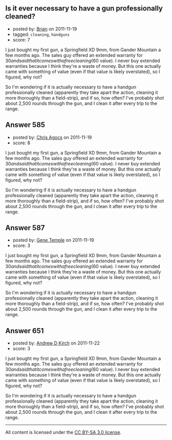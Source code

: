 ## Is it ever necessary to have a gun professionally cleaned?

- posted by: [Brian](https://stackexchange.com/users/-1/260-brian) on 2011-11-19
- tagged: `cleaning`, `handguns`
- score: 7

I just bought my first gun, a Springfield XD 9mm, from Gander Mountain a few months ago.  The sales guy offered an extended warranty for $30 and said that it comes with a free cleaning ($60 value).  I never buy extended warranties because I think they're a waste of money.  But this one actually came with something of value (even if that value is likely overstated), so I figured, why not?

So I'm wondering if it is actually necessary to have a handgun professionally cleaned (apparently they take apart the action, cleaning it more thoroughly than a field-strip), and if so, how often?  I've probably shot about 2,500 rounds through the gun, and I clean it after every trip to the range.


## Answer 585

- posted by: [Chris Agocs](https://stackexchange.com/users/-1/12-chris-agocs) on 2011-11-19
- score: 8

I just bought my first gun, a Springfield XD 9mm, from Gander Mountain a few months ago.  The sales guy offered an extended warranty for $30 and said that it comes with a free cleaning ($60 value).  I never buy extended warranties because I think they're a waste of money.  But this one actually came with something of value (even if that value is likely overstated), so I figured, why not?

So I'm wondering if it is actually necessary to have a handgun professionally cleaned (apparently they take apart the action, cleaning it more thoroughly than a field-strip), and if so, how often?  I've probably shot about 2,500 rounds through the gun, and I clean it after every trip to the range.


## Answer 587

- posted by: [Gene Temple](https://stackexchange.com/users/-1/254-gene-temple) on 2011-11-19
- score: 3

I just bought my first gun, a Springfield XD 9mm, from Gander Mountain a few months ago.  The sales guy offered an extended warranty for $30 and said that it comes with a free cleaning ($60 value).  I never buy extended warranties because I think they're a waste of money.  But this one actually came with something of value (even if that value is likely overstated), so I figured, why not?

So I'm wondering if it is actually necessary to have a handgun professionally cleaned (apparently they take apart the action, cleaning it more thoroughly than a field-strip), and if so, how often?  I've probably shot about 2,500 rounds through the gun, and I clean it after every trip to the range.


## Answer 651

- posted by: [Andrew D Kirch](https://stackexchange.com/users/-1/266-andrew-d-kirch) on 2011-11-22
- score: 3

I just bought my first gun, a Springfield XD 9mm, from Gander Mountain a few months ago.  The sales guy offered an extended warranty for $30 and said that it comes with a free cleaning ($60 value).  I never buy extended warranties because I think they're a waste of money.  But this one actually came with something of value (even if that value is likely overstated), so I figured, why not?

So I'm wondering if it is actually necessary to have a handgun professionally cleaned (apparently they take apart the action, cleaning it more thoroughly than a field-strip), and if so, how often?  I've probably shot about 2,500 rounds through the gun, and I clean it after every trip to the range.



---

All content is licensed under the [CC BY-SA 3.0 license](https://creativecommons.org/licenses/by-sa/3.0/).

